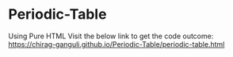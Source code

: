 # Periodic-Table
Using Pure HTML
Visit the below link to get the code outcome:<br>
https://chirag-ganguli.github.io/Periodic-Table/periodic-table.html
